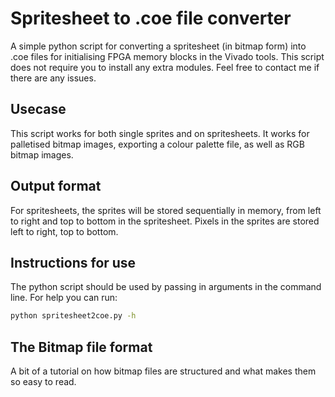 # Spritesheet to .coe file converter

A simple python script for converting a spritesheet (in bitmap form) into .coe files for initialising FPGA memory blocks in the Vivado tools. This script does not require you to install any extra modules. Feel free to contact me if there are any issues.

## Usecase

This script works for both single sprites and on spritesheets. It works for palletised bitmap images, exporting a colour palette file, as well as RGB bitmap images.

## Output format

For spritesheets, the sprites will be stored sequentially in memory, from left to right and top to bottom in the spritesheet. Pixels in the sprites are stored left to right, top to bottom.

## Instructions for use

The python script should be used by passing in arguments in the command line. For help you can run:

```sh
python spritesheet2coe.py -h
```

## The Bitmap file format

A bit of a tutorial on how bitmap files are structured and what makes them so easy to read.
